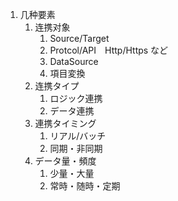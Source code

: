 1. 几种要素
    1. 连携对象
       1. Source/Target
       2. Protcol/API　Http/Https など
       3. DataSource
       4. 項目変換
    2. 连携タイプ
       1. ロジック連携
       2. データ連携
    3. 連携タイミング
       1. リアル/バッチ
       2. 同期・非同期
    4. データ量・頻度
       1. 少量・大量
       2. 常時・随時・定期